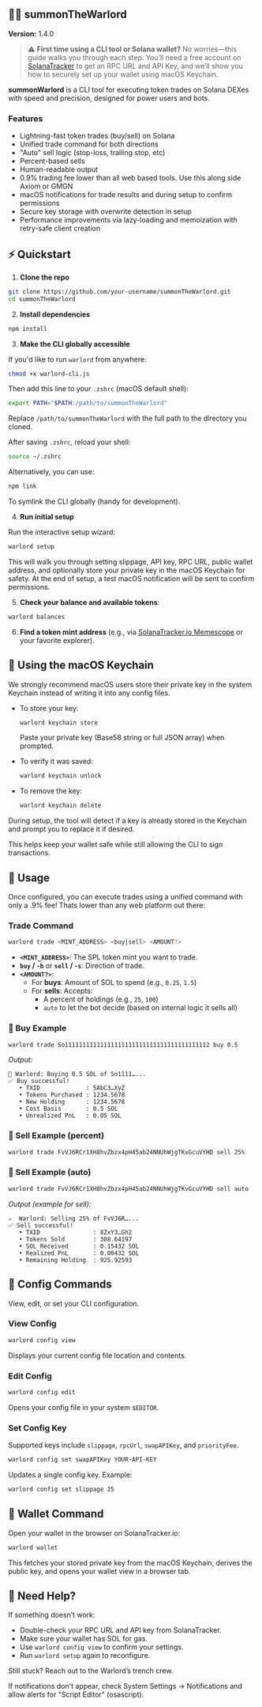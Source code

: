 ## 🧙‍♂️ summonTheWarlord

**Version:** 1.4.0

> ⚠️ **First time using a CLI tool or Solana wallet?** No worries—this guide walks you through each step. You’ll need a free account on [SolanaTracker](https://www.solanatracker.io/solana-rpc?via=scoobycarolan) to get an RPC URL and API Key, and we’ll show you how to securely set up your wallet using macOS Keychain.

**summonWarlord** is a CLI tool for executing token trades on Solana DEXes with speed and precision, designed for power users and bots.

### Features

- Lightning-fast token trades (buy/sell) on Solana
- Unified trade command for both directions
- "Auto" sell logic (stop-loss, trailing stop, etc)
- Percent-based sells
- Human-readable output
- 0.9% trading fee lower than all web based tools.  Use this along side Axiom or GMGN 
- macOS notifications for trade results and during setup to confirm permissions
- Secure key storage with overwrite detection in setup
- Performance improvements via lazy-loading and memoization with retry-safe client creation

## ⚡️ Quickstart

1. **Clone the repo**

```bash
git clone https://github.com/your-username/summonTheWarlord.git
cd summonTheWarlord
```

2. **Install dependencies**

```bash
npm install
```

3. **Make the CLI globally accessible**

If you'd like to run `warlord` from anywhere:

```bash
chmod +x warlord-cli.js
```

Then add this line to your `.zshrc` (macOS default shell):

```bash
export PATH="$PATH:/path/to/summonTheWarlord"
```

Replace `/path/to/summonTheWarlord` with the full path to the directory you cloned.

After saving `.zshrc`, reload your shell:

```bash
source ~/.zshrc
```

Alternatively, you can use:

```bash
npm link
```

To symlink the CLI globally (handy for development).

4. **Run initial setup**

Run the interactive setup wizard:

```bash
warlord setup
```

This will walk you through setting slippage, API key, RPC URL, public wallet address, and optionally store your private key in the macOS Keychain for safety. At the end of setup, a test macOS notification will be sent to confirm permissions.

5. **Check your balance and available tokens**:

```bash
warlord balances
```

6. **Find a token mint address** (e.g., via [SolanaTracker.io Memescope](https://www.solanatracker.io/memescope) or your favorite explorer).

## 🔐 Using the macOS Keychain

We strongly recommend macOS users store their private key in the system Keychain instead of writing it into any config files.

- To store your key:
  ```bash
  warlord keychain store
  ```

  Paste your private key (Base58 string or full JSON array) when prompted.

- To verify it was saved:
  ```bash
  warlord keychain unlock
  ```

- To remove the key:
  ```bash
  warlord keychain delete
  ```

During setup, the tool will detect if a key is already stored in the Keychain and prompt you to replace it if desired.

This helps keep your wallet safe while still allowing the CLI to sign transactions.

## 🚀 Usage

Once configured, you can execute trades using a unified command with only a .9% fee!  Thats lower than any web platform out there:

### Trade Command

```bash
warlord trade <MINT_ADDRESS> <buy|sell> <AMOUNT?>
```

- **`<MINT_ADDRESS>`**: The SPL token mint you want to trade.
- **`buy` / `-b`** or **`sell` / `-s`**: Direction of trade.
- **`<AMOUNT?>`**:
  - For **buys**: Amount of SOL to spend (e.g., `0.25`, `1.5`)
  - For **sells**: Accepts:
    - A percent of holdings (e.g., `25`, `100`)
    - `auto` to let the bot decide (based on internal logic it sells all)

### 🔼 Buy Example

```bash
warlord trade So11111111111111111111111111111111111111112 buy 0.5
```

*Output:*

```
🚀 Warlord: Buying 0.5 SOL of So1111…...
✅ Buy successful!
   • TXID             : 5AbC3…XyZ
   • Tokens Purchased : 1234.5678
   • New Holding      : 1234.5678
   • Cost Basis       : 0.5 SOL
   • Unrealized PnL   : 0.05 SOL
```

### 🔽 Sell Example (percent)

```bash
warlord trade FvVJ6RCr1XH8hvZbzx4pH45ab24NNUhWjgTKvGcuVYHD sell 25%
```

### 🔽 Sell Example (auto)

```bash
warlord trade FvVJ6RCr1XH8hvZbzx4pH45ab24NNUhWjgTKvGcuVYHD sell auto
```

*Output (example for sell):*

```
⚔️  Warlord: Selling 25% of FvVJ6R…...
✅ Sell successful!
   • TXID               : 8ZxY3…Gh2
   • Tokens Sold        : 308.64197
   • SOL Received       : 0.15432 SOL
   • Realized PnL       : 0.00432 SOL
   • Remaining Holding  : 925.92593
```

## 🧰 Config Commands

View, edit, or set your CLI configuration.

### View Config

```bash
warlord config view
```

Displays your current config file location and contents.

### Edit Config

```bash
warlord config edit
```

Opens your config file in your system `$EDITOR`.

### Set Config Key

Supported keys include `slippage`, `rpcUrl`, `swapAPIKey`, and `priorityFee`.

```bash
warlord config set swapAPIKey YOUR-API-KEY
```

Updates a single config key. Example:

```bash
warlord config set slippage 25
```

## 🔑 Wallet Command

Open your wallet in the browser on SolanaTracker.io:

```bash
warlord wallet
```

This fetches your stored private key from the macOS Keychain, derives the public key, and opens your wallet view in a browser tab.

## 🧪 Need Help?

If something doesn’t work:
- Double-check your RPC URL and API key from SolanaTracker.
- Make sure your wallet has SOL for gas.
- Use `warlord config view` to confirm your settings.
- Run `warlord setup` again to reconfigure.

Still stuck? Reach out to the Warlord’s trench crew.

If notifications don't appear, check System Settings → Notifications and allow alerts for "Script Editor" (osascript).
